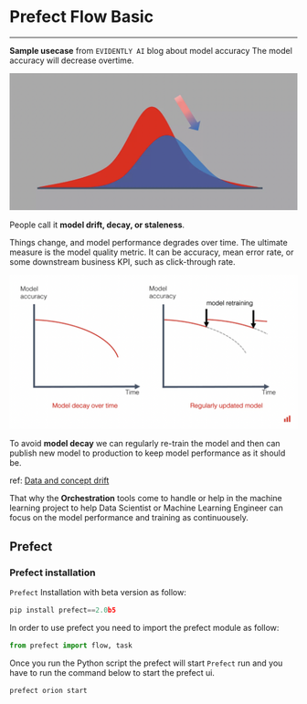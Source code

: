 # Prefect Flow Basic
---

**Sample usecase** from `EVIDENTLY AI` blog about model accuracy
The model accuracy will decrease overtime.

![](https://github.com/surawut-jirasaktavee/course-mlops-zoomcamp/blob/main/03-orchestration/images/model_depay.png)

People call it **model drift, decay, or staleness**.

Things change, and model performance degrades over time. The ultimate measure is the model quality metric. It can be accuracy, mean error rate, or some downstream business KPI, such as click-through rate.

![model decay](https://github.com/surawut-jirasaktavee/course-mlops-zoomcamp/blob/main/03-orchestration/images/model_decay1.png)

To avoid **model decay** we can regularly re-train the model and then can publish new model to production to keep model performance as it should be.

ref: [Data and concept drift](https://evidentlyai.com/blog/machine-learning-monitoring-data-and-concept-drift)

That why the **Orchestration** tools come to handle or help in the machine learning project to help Data Scientist or Machine Learning Engineer can focus on the model performance and training as continuousely.

## Prefect

### Prefect installation

`Prefect` Installation with beta version as follow:

```Python
pip install prefect==2.0b5
```
In order to use prefect you need to import the prefect module as follow:

```Python
from prefect import flow, task
```
Once you run the Python script the prefect will start `Prefect` run and you have to run the command below to start the prefect ui.

```Python
prefect orion start
```


